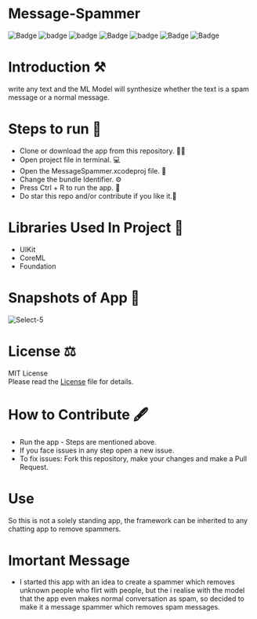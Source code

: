 # Message-Spammer

![Badge](https://img.shields.io/badge/Xcode-11.6-green)
![badge](https://img.shields.io/badge/Swift-5.0-red)
![badge](https://img.shields.io/badge/iOS-13-blue)
![Badge](https://img.shields.io/badge/License-MIT-yellow) 
![badge](https://img.shields.io/badge/Platfrom-iOS-orange)
![Badge](https://img.shields.io/badge/SpamMessage-Analyser-yellowgreen)
![Badge](https://img.shields.io/badge/Spammer-App-orange)

# Introduction ⚒  

write any text and the ML Model will synthesize whether the text is a spam message or a normal message.

# Steps to run 📲

* Clone or download the app from this repository. 👩‍💻
* Open project file in terminal. 💻
* Open the MessageSpammer.xcodeproj file. 💾
* Change the bundle Identifier. ⚙️
* Press Ctrl + R to run the app. 📲
* Do star this repo and/or contribute if you like it.🙂 

# Libraries Used In Project 📒 

* UIKit <br>
* CoreML
* Foundation

# Snapshots of App 📸

![Select-5](https://user-images.githubusercontent.com/56252259/92326645-5d915e00-f071-11ea-89f7-9c859fb84202.png)

# License ⚖️  

MIT License<br> Please read the [License](https://github.com/gokulnair2001/Message-Spammer/blob/master/LICENSE) file for details.

# How to Contribute 🖋 

* Run the app - Steps are mentioned above.
* If you face issues in any step open a new issue.
* To fix issues: Fork this repository, make your changes and make a Pull Request. 

# Use 

So this is not a solely standing app, the framework can be inherited to any chatting app to remove spammers.

# Imortant Message 

* I started this app with an idea to create a spammer which removes unknown people who flirt with people, but the i realise with the model that the app even makes normal
conversation as spam, so decided to make it a message spammer which removes spam messages.
